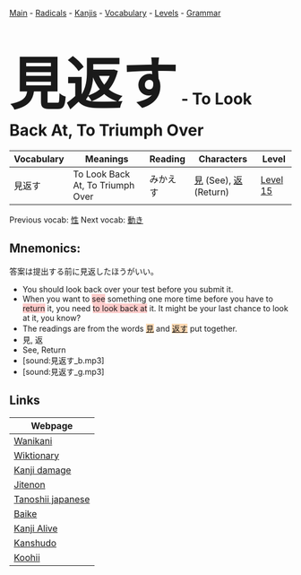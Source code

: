 <style> bigfont {font-size: 100px}</style>
[Main](../README.md) -
[Radicals](../radicals.md) -
[Kanjis](../kanjis.md) -
[Vocabulary](../vocabulary.md) -
[Levels](../levels.md) -
[Grammar](../grammar.md)
# <bigfont> 見返す</bigfont> - To Look Back At, To Triumph Over 

| Vocabulary | Meanings | Reading | Characters | Level |
| --- | --- | --- | --- | --- |
| 見返す | To Look Back At, To Triumph Over | みかえす |  [見](../kanjis/見.md) (See), [返](../kanjis/返.md) (Return) | [Level 15](../levels/wk_level15.md) |

Previous vocab: [性](性.md) Next vocab: [動き](動き.md) 

## Mnemonics:
答案は提出する前に見返したほうがいい。
* You should look back over your test before you submit it.
* When you want to <span style="background-color:#ffcccb"> see</span> something one more time before you have to <span style="background-color:#ffcccb"> return</span> it, you need <span style="background-color:#ffcccb"> to look back at</span> it. It might be your last chance to look at it, you know?
* The readings are from the words <span style="background-color:#fed8b1"> [見](https://jisho.org/search/見)</span> and <span style="background-color:#fed8b1"> [返す](https://jisho.org/search/返す)</span> put together.
* 見, 返
* See, Return
* [sound:見返す_b.mp3]
* [sound:見返す_g.mp3]


## Links 

| Webpage |
| --- |
| [Wanikani          ](https://www.wanikani.com/kanji/見返す) |
| [Wiktionary        ](https://en.wiktionary.org/wiki/見返す) |
| [Kanji damage      ](http://www.kanjidamage.com/kanji/search?utf8=✓&q=見返す) |
| [Jitenon           ](https://jitenon.com/kanji/見返す) |
| [Tanoshii japanese ](https://www.tanoshiijapanese.com/dictionary/kanji.cfm?k=見返す) |
| [Baike             ](https://baike.baidu.com/item/見返す) |
| [Kanji Alive       ](https://app.kanjialive.com/見返す) |
| [Kanshudo          ](https://www.kanshudo.com/searchmn?q=見返す) |
| [Koohii            ](https://kanji.koohii.com/study/kanji/見返す) |
